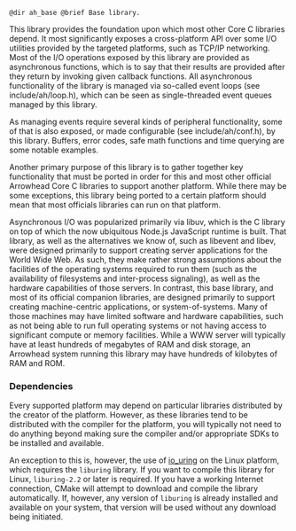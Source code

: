     @dir ah_base @brief Base library.

This library provides the foundation upon which most other Core C libraries
depend. It most significantly exposes a cross-platform API over some I/O
utilities provided by the targeted platforms, such as TCP/IP networking. Most of
the I/O operations exposed by this library are provided as asynchronous
functions, which is to say that their results are provided after they return by
invoking given callback functions. All asynchronous functionality of the library
is managed via so-called event loops (see include/ah/loop.h), which can be seen
as single-threaded event queues managed by this library.

As managing events require several kinds of peripheral functionality, some of
that is also exposed, or made configurable (see include/ah/conf.h), by this
library. Buffers, error codes, safe math functions and time querying are some
notable examples.

Another primary purpose of this library is to gather together key functionality
that must be ported in order for this and most other official Arrowhead Core C
libraries to support another platform. While there may be some exceptions, this
library being ported to a certain platform should mean that most officials
libraries can run on that platform.

Asynchronous I/O was popularized primarily via libuv, which is the C library on
top of which the now ubiquitous Node.js JavaScript runtime is built. That
library, as well as the alternatives we know of, such as libevent and libev,
were designed primarily to support creating server applications for the World
Wide Web. As such, they make rather strong assumptions about the facilities of
the operating systems required to run them (such as the availability of
filesystems and inter-process signaling), as well as the hardware capabilities
of those servers. In contrast, this base library, and most of its official
companion libraries, are designed primarily to support creating machine-centric
applications, or system-of-systems. Many of those machines may have limited
software and hardware capabilities, such as not being able to run full operating
systems or not having access to significant compute or memory facilities. While
a WWW server will typically have at least hundreds of megabytes of RAM and disk
storage, an Arrowhead system running this library may have hundreds of kilobytes
of RAM and ROM.

### Dependencies

Every supported platform may depend on particular libraries distributed by the
creator of the platform. However, as these libraries tend to be distributed with
the compiler for the platform, you will typically not need to do anything beyond
making sure the compiler and/or appropriate SDKs to be installed and available.

An exception to this is, however, the use of [io_uring][uring] on the Linux
platform, which requires the `liburing` library. If you want to compile this
library for Linux, `liburing-2.2` or later is required. If you have a working
Internet connection, CMake will attempt to download and compile the library
automatically. If, however, any version of `liburing` is already installed and
available on your system, that version will be used without any download being
initiated.

[uring]: https://unixism.net/loti/what_is_io_uring.html
